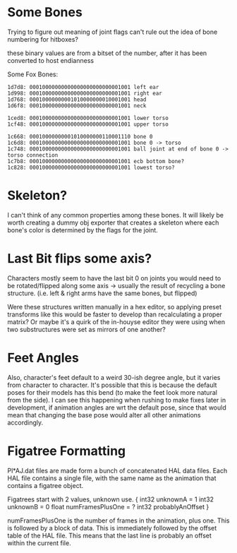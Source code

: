 # Some Bones

Trying to figure out meaning of joint flags
can't rule out the idea of bone numbering for hitboxes?

these binary values are from a bitset of the number,
after it has been converted to host endianness

Some Fox Bones:

    1d7d8: 00010000000000000000000000001001 left ear
    1d998: 00010000000000000000000000001001 right ear
    1d768: 00010000000001010000000010001001 head
    1d6f8: 00010000000000000000000000001001 neck

    1ced8: 00010000000000000000000000001001 lower torso
    1cf48: 00010000000000000000000000001001 upper torso

    1c668: 00010000000001010000000110001110 bone 0
    1c6d8: 00010000000000000000000000001001 bone 0 -> torso
    1c748: 00010000000000000000000000001001 ball joint at end of bone 0 -> torso connection
    1c7b8: 00010000000000000000000000001001 ecb bottom bone?
    1c828: 00010000000000000000000000001001 lowest torso?



# Skeleton?
I can't think of any common properties among these bones. It will likely be
worth creating a dummy obj exporter that creates a skeleton where each bone's 
color is determined by the flags for the joint.





# Last Bit flips some axis?
Characters mostly seem to have the last bit 0 on joints you would need to be 
rotated/flipped along some axis -> usually the result of recycling a
bone structure. (i.e. left & right arms have the same bones, but flipped)

Were these structures written manually in a hex editor, so applying preset
transforms like this would be faster to develop than recalculating a proper
matrix? Or maybe it's a quirk of the in-houyse editor they were using when two
substructures were set as mirrors of one another?


# Feet Angles
Also, character's feet default to a weird 30-ish degree angle, but it
varies from character to character. It's possible that this is because the
default poses for their models has this bend (to make the feet look more
natural from the side).
I can see this happening when rushing to make fixes later in development, if 
animation angles are wrt the default pose, since that would mean that changing
the base pose would alter all other animations accordingly.


# Figatree Formatting
Pl\*AJ.dat files are made form a bunch of concatenated HAL data files. Each HAL
file contains a single file, with the same name as the animation that contains
a figatree object.

Figatrees start with 2 values, unknown use.
{
    int32   unknownA = 1
    int32   unknownB = 0
    float   numFramesPlusOne = ?
    int32   probablyAnOffset
}

numFramesPlusOne is the number of frames in the animation, plus one.
This is followed by a block of data. This is immediately followed by the offset
table of the HAL file. This means that the last line is probably an offset
within the current file.


